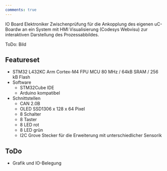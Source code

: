 ```yaml
---
comments: true
---
```


IO Board Elektroniker Zwischenprüfung für die Ankopplung des eigenen uC-Boardw an ein 
System mit HMI Visualisierung (Codesys Webvisu) zur interaktiven Darstellung des Prozessabbildes.

ToDo: Bild

## Featureset

- STM32 L432KC Arm Cortex-M4 FPU MCU 80 MHz / 64kB SRAM / 256 kB Flash
- Software
  - STM32Cube IDE
  - Arduino kompatibel
- Schnittstellen
  - CAN 2.0B
  - OLED SSD1306 x 128 x 64 Pixel
  - 8 Schalter
  - 8 Taster
  - 8 LED rot
  - 8 LED grün
  - I2C Grove Stecker für die Erweiterung mit unterschiedlicher Sensorik

## ToDo

- Grafik und IO-Belegung